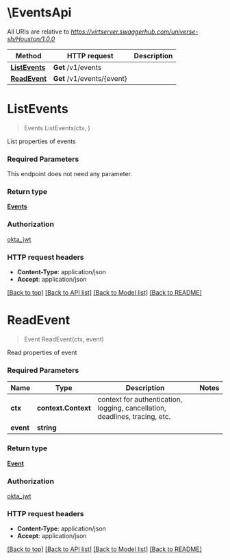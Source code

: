 # \EventsApi

All URIs are relative to *https://virtserver.swaggerhub.com/universe-sh/Houston/1.0.0*

Method | HTTP request | Description
------------- | ------------- | -------------
[**ListEvents**](EventsApi.md#ListEvents) | **Get** /v1/events | 
[**ReadEvent**](EventsApi.md#ReadEvent) | **Get** /v1/events/{event} | 


# **ListEvents**
> Events ListEvents(ctx, )


List properties of events

### Required Parameters
This endpoint does not need any parameter.

### Return type

[**Events**](events.md)

### Authorization

[okta_jwt](../README.md#okta_jwt)

### HTTP request headers

 - **Content-Type**: application/json
 - **Accept**: application/json

[[Back to top]](#) [[Back to API list]](../README.md#documentation-for-api-endpoints) [[Back to Model list]](../README.md#documentation-for-models) [[Back to README]](../README.md)

# **ReadEvent**
> Event ReadEvent(ctx, event)


Read properties of event

### Required Parameters

Name | Type | Description  | Notes
------------- | ------------- | ------------- | -------------
 **ctx** | **context.Context** | context for authentication, logging, cancellation, deadlines, tracing, etc.
  **event** | **string**|  | 

### Return type

[**Event**](event.md)

### Authorization

[okta_jwt](../README.md#okta_jwt)

### HTTP request headers

 - **Content-Type**: application/json
 - **Accept**: application/json

[[Back to top]](#) [[Back to API list]](../README.md#documentation-for-api-endpoints) [[Back to Model list]](../README.md#documentation-for-models) [[Back to README]](../README.md)

